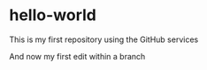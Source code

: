 # hello-world
This is my first repository using the GitHub services

And now my first edit within a branch
